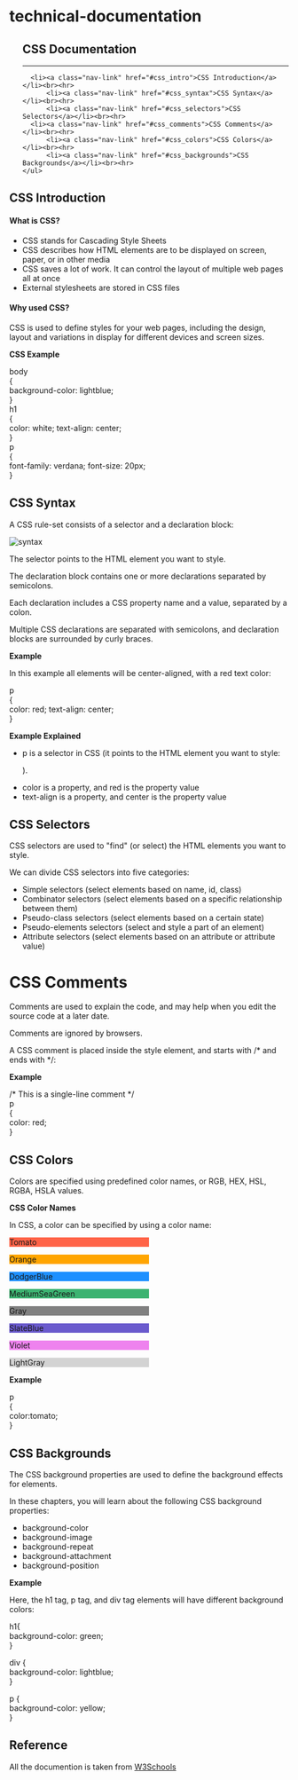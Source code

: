 # technical-documentation
<nav id="navbar">
  <ul id="ul">
<h1>CSS Documentation</h1><hr>
  
      <li><a class="nav-link" href="#css_intro">CSS Introduction</a></li><br><hr>
          <li><a class="nav-link" href="#css_syntax">CSS Syntax</a></li><br><hr>
          <li><a class="nav-link" href="#css_selectors">CSS Selectors</a></li><br><hr>
      <li><a class="nav-link" href="#css_comments">CSS Comments</a></li><br><hr>
          <li><a class="nav-link" href="#css_colors">CSS Colors</a></li><br><hr>
          <li><a class="nav-link" href="#css_backgrounds">CSS Backgrounds</a></li><br><hr>
    </ul>
  </nav>
<main id="main-doc">
  <section class="main-section">
    <h1  class="header" id="css_intro">CSS Introduction</h1>
    <h4>What is CSS?</h4>
    <ul>
      <li>CSS stands for Cascading Style Sheets</li>
      <li>CSS describes how HTML elements are to be displayed on screen, paper, or in other media</li>
      <li>CSS saves a lot of work. It can control the layout of multiple web pages all at once</li>
      <li>External stylesheets are stored in CSS files</li>  
    </ul>
    <h4>Why used CSS?</h4>
    <p>CSS is used to define styles for your web pages, including the design, layout and variations in display for different devices and screen sizes.</p>
    <strong><p>CSS Example</p></strong>  
    <p id="code">
body <br>{<br>
  background-color: lightblue;<br>
}
<br>
h1 <br>{<br>
  color: white;
  text-align: center;<br>
}
<br>
p<br> {<br>
  font-family: verdana;
  font-size: 20px;<br>
}</p>
  </section>
  <section id="main-section"> 
  <h1 class="header" id="css_syntax">CSS Syntax</h1>
    <p>A CSS rule-set consists of a selector and a declaration block:</p>
    <img id="img" src="https://www.w3schools.com/css/selector.gif" alt="syntax">
    <p>The selector points to the HTML element you want to style.</p>
     <p>The declaration block contains one or more declarations separated by semicolons.</p>
     <p>Each declaration includes a CSS property name and a value, separated by a colon.</p>
     <p>Multiple CSS declarations are separated with semicolons, and declaration blocks are surrounded by curly braces.</p>
    <strong><p>Example</p></strong>
    <p>
In this example all elements will be center-aligned, with a red text color:</p>
    <p id="code"> p <br>{<br>
  color: red;
  text-align: center;<br>
}</p>
    <strong><p>Example Explained</p></strong>
      <ul>
        <li>p is a selector in CSS (it points to the HTML element you want to style: <p>).</li>
         <li>color is a property, and red is the property value</li>
         <li>text-align is a property, and center is the property value</li>
      </ul>
  </section>
  <section id="main-section">
    <h1 class="header" id="css_selectors">CSS Selectors</h1>
    <p>CSS selectors are used to "find" (or select) the HTML elements you want to style.</p>
    <p>We can divide CSS selectors into five categories:</p>
    <ul>
      <li>Simple selectors (select elements based on name, id, class)</li>
       <li>Combinator selectors (select elements based on a specific relationship between them)</li>
       <li>Pseudo-class selectors (select elements based on a certain state)</li>
       <li>Pseudo-elements selectors (select and style a part of an element)</li>
       <li>Attribute selectors (select elements based on an attribute or attribute value)</li>
    </ul>
  </section>
  <sectio id="main-section">
    <h1 class="header"id="comments">CSS Comments</h1>
    <p>Comments are used to explain the code, and may help when you edit the source code at a later date.</p>
    <p>Comments are ignored by browsers.</p>
<p>A CSS comment is placed inside the style element, and starts with /* and ends with */:</p>
  <strong><p>Example</p></strong>
    <p id="code">/* This is a single-line comment */<br>
p<br> {<br>
  color: red;<br>
}</p>
  </section>
  
  <section id="main-section">
    <h1 class="header" id="css_colors">CSS Colors</h1>
    <p>
Colors are specified using predefined color names, or RGB, HEX, HSL, RGBA, HSLA values.</p>
    <strong><p>CSS Color Names</p></strong>
    <p>
In CSS, a color can be specified by using a color name:</p>
    <p style="background-color:tomato; width:50%;">Tomato</p>
    <p style="background-color:orange; width:50%;">Orange</p>
    <p style="background-color:dodgerblue; width:50%;">DodgerBlue</p>
    <p style="background-color:mediumseagreen; width:50%;">MediumSeaGreen</p>
    <p style="background-color:gray; width:50%;">Gray</p>
    <p style="background-color:slateblue; width:50%;">SlateBlue</p>
    <p style="background-color:violet; width:50%;">Violet</p>
    <p style="background-color:lightgray; width:50%;">LightGray</p>
    <strong><p>Example</p></strong>
    <p id="code">p <br> { <br>color:tomato;<br>}</p>
  </section>
  
  <section id="main-section">
    <h1 class="header" id="css_backgrounds">CSS Backgrounds</h1>
    <p>The CSS background properties are used to define the background effects for elements.</p>
    <p>In these chapters, you will learn about the following CSS background properties:</p>
    <ul>
      <li>background-color</li>
      <li>background-image</li>
      <li>background-repeat</li>
      <li>background-attachment</li>
      <li>background-position</li>
    </ul>
    <strong><p>Example</p></strong>
    <p>Here, the h1 tag, p tag, and div tag elements will have different background colors: </p>
    <p id="code">h1{<br>
  background-color: green;<br>
}<br>

div {<br>
  background-color: lightblue;<br>
}<br>

p {<br>
  background-color: yellow;<br>
}</p>
  </section>
  
  <section id="main-section">
    <h1 class="header" id="reference">Reference</h1>
    <p>All the documention is taken from <a href="https://www.w3schools.com/css/default.asp" target="_blank">W3Schools</a></p>
  </section>
</main> 
